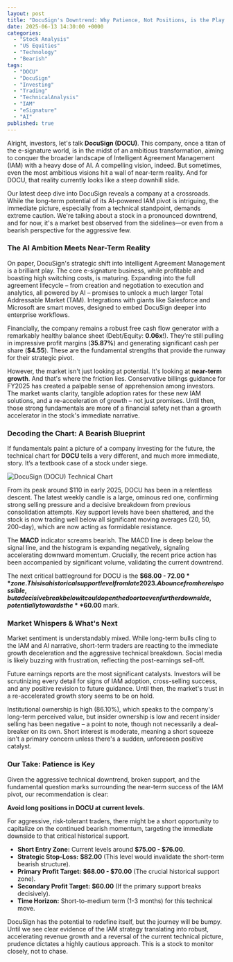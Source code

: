 ```yaml
---
layout: post
title: "DocuSign's Downtrend: Why Patience, Not Positions, is the Play for DOCU"
date: 2025-06-13 14:30:00 +0000
categories:
  - "Stock Analysis"
  - "US Equities"
  - "Technology"
  - "Bearish"
tags:
  - "DOCU"
  - "DocuSign"
  - "Investing"
  - "Trading"
  - "TechnicalAnalysis"
  - "IAM"
  - "eSignature"
  - "AI"
published: true
---
```


Alright, investors, let's talk **DocuSign (DOCU)**. This company, once a titan of the e-signature world, is in the midst of an ambitious transformation, aiming to conquer the broader landscape of Intelligent Agreement Management (IAM) with a heavy dose of AI. A compelling vision, indeed. But sometimes, even the most ambitious visions hit a wall of near-term reality. And for DOCU, that reality currently looks like a steep downhill slide.

Our latest deep dive into DocuSign reveals a company at a crossroads. While the long-term potential of its AI-powered IAM pivot is intriguing, the immediate picture, especially from a technical standpoint, demands extreme caution. We're talking about a stock in a pronounced downtrend, and for now, it's a market best observed from the sidelines—or even from a bearish perspective for the aggressive few.

### The AI Ambition Meets Near-Term Reality

On paper, DocuSign's strategic shift into Intelligent Agreement Management is a brilliant play. The core e-signature business, while profitable and boasting high switching costs, is maturing. Expanding into the full agreement lifecycle – from creation and negotiation to execution and analytics, all powered by AI – promises to unlock a much larger Total Addressable Market (TAM). Integrations with giants like Salesforce and Microsoft are smart moves, designed to embed DocuSign deeper into enterprise workflows.

Financially, the company remains a robust free cash flow generator with a remarkably healthy balance sheet (Debt/Equity: **0.06x**!). They’re still pulling in impressive profit margins (**35.87%**) and generating significant cash per share (**$4.55**). These are the fundamental strengths that provide the runway for their strategic pivot.

However, the market isn't just looking at potential. It's looking at **near-term growth**. And that's where the friction lies. Conservative billings guidance for FY2025 has created a palpable sense of apprehension among investors. The market wants clarity, tangible adoption rates for these new IAM solutions, and a re-acceleration of growth – not just promises. Until then, those strong fundamentals are more of a financial safety net than a growth accelerator in the stock's immediate narrative.

### Decoding the Chart: A Bearish Blueprint

If fundamentals paint a picture of a company investing for the future, the technical chart for **DOCU** tells a very different, and much more immediate, story. It’s a textbook case of a stock under siege.

![DocuSign (DOCU) Technical Chart](https://r2.chart-img.com/20250623/tradingview/advanced-chart/af47e0cc-eced-4389-a794-633760aba16.png)

From its peak around $110 in early 2025, DOCU has been in a relentless descent. The latest weekly candle is a large, ominous red one, confirming strong selling pressure and a decisive breakdown from previous consolidation attempts. Key support levels have been shattered, and the stock is now trading well below all significant moving averages (20, 50, 200-day), which are now acting as formidable resistance.

The **MACD** indicator screams bearish. The MACD line is deep below the signal line, and the histogram is expanding negatively, signaling accelerating downward momentum. Crucially, the recent price action has been accompanied by significant volume, validating the current downtrend.

The next critical battleground for DOCU is the **$68.00 - $72.00** zone. This is a historical support level from late 2023. A bounce from here is possible, but a decisive break below it could open the door to even further downside, potentially towards the **$60.00** mark.

### Market Whispers & What's Next

Market sentiment is understandably mixed. While long-term bulls cling to the IAM and AI narrative, short-term traders are reacting to the immediate growth deceleration and the aggressive technical breakdown. Social media is likely buzzing with frustration, reflecting the post-earnings sell-off.

Future earnings reports are the most significant catalysts. Investors will be scrutinizing every detail for signs of IAM adoption, cross-selling success, and any positive revision to future guidance. Until then, the market's trust in a re-accelerated growth story seems to be on hold.

Institutional ownership is high (86.10%), which speaks to the company's long-term perceived value, but insider ownership is low and recent insider selling has been negative – a point to note, though not necessarily a deal-breaker on its own. Short interest is moderate, meaning a short squeeze isn't a primary concern unless there's a sudden, unforeseen positive catalyst.

### Our Take: Patience is Key

Given the aggressive technical downtrend, broken support, and the fundamental question marks surrounding the near-term success of the IAM pivot, our recommendation is clear:

**Avoid long positions in DOCU at current levels.**

For aggressive, risk-tolerant traders, there might be a short opportunity to capitalize on the continued bearish momentum, targeting the immediate downside to that critical historical support.

*   **Short Entry Zone:** Current levels around **$75.00 - $76.00**.
*   **Strategic Stop-Loss:** **$82.00** (This level would invalidate the short-term bearish structure).
*   **Primary Profit Target:** **$68.00 - $70.00** (The crucial historical support zone).
*   **Secondary Profit Target:** **$60.00** (If the primary support breaks decisively).
*   **Time Horizon:** Short-to-medium term (1-3 months) for this technical move.

DocuSign has the potential to redefine itself, but the journey will be bumpy. Until we see clear evidence of the IAM strategy translating into robust, accelerating revenue growth and a reversal of the current technical picture, prudence dictates a highly cautious approach. This is a stock to monitor closely, not to chase.
